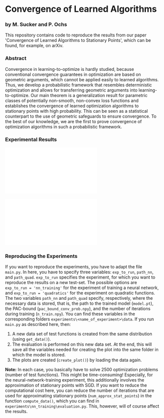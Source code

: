 # Convergence of Learned Algorithms
### by M. Sucker and P. Ochs
This repository contains code to reproduce the results from our paper 'Convergence of Learned Algorithms to Stationary Points', which can be found, for example, on arXiv. 

### Abstract
Convergence in learning-to-optimize is hardly studied, because conventional convergence guarantees in optimization are based on geometric arguments, which cannot be applied easily to learned algorithms. Thus, we develop a probabilistic framework that resembles deterministic optimization and allows for transferring geometric arguments into learning-to-optimize. Our main theorem is a generalization result for parametric classes of potentially non-smooth, non-convex loss functions and establishes the convergence of learned optimization algorithms to stationary points with high probability. This can be seen as a statistical counterpart to the use of geometric safeguards to ensure convergence. To the best of our knowledge, we are the first to prove convergence of optimization algorithms in such a probabilistic framework.

### Experimental Results
![Results of the experiment on quadratic functions.](experiments/quadratics/data/evaluation.pdf)

![Results of the neural-network-training experiment.](experiments/nn_training/data/evaluation.pdf)

### Reproducing the Experiments
If you want to reproduce the experiments, you have to adapt the file ```main.py```. In here, you have to specify three variables: ```exp_to_run```, ```path_nn```, and ```path_quad```. 
```exp_to_run``` specifies the experiment, for which you want to reproduce the results on a new test-set. The possible options are ```exp_to_run = 'nn_training'``` for the experiment of training a neural network, and ```exp_to_run = 'quadratics'``` for the experiment on quadratic functions. 
The two variables ```path_nn``` and ```path_quad``` specify, respectively, where the necessary data is stored, that is, the path to the trained model (```model.pt```), the PAC-bound (```pac_bound_conv_prob.npy```), and the number of iterations during training (```n_train.npy```). 
You can find these variables in the corresponding folders ```experiments\<name_of_experiment>\data```. If you run ```main.py``` as described here, then:
  1) A new data set of test functions is created from the same distribution (using `get_data()`).
  2) The evaluation is performed on this new data set. At the end, this will save all the variables needed for creating the plot into the same folder in which the model is stored.
  3) The plots are created (`create_plot()`) by loading the data again.
     
**Note:** In each case, you basically have to solve 2500 optimization problems (number of test functions). This might be time-consuming! Especially, for the neural-network-training experiment, this additionally involves the approximation of stationary points with SGD. If you want to reduce the computational cost here,
you can reduce the number of iterations that are used for approximating stationary points (`num_approx_stat_points`) in the function `compute_data()`, which you can find in `experiments\nn_training\evaluation.py`. This, however, will of course affect the results.
